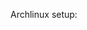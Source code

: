 Archlinux setup:

<a href="http://s72.photobucket.com/albums/i186/xxsashixx/?action=view&amp;current=screenFetch-2011-01-05_16-02-41.png" target="_blank"><img 
src="http://i72.photobucket.com/albums/i186/xxsashixx/th_screenFetch-2011-01-05_16-02-41.png" border="0" alt="" ></a>
